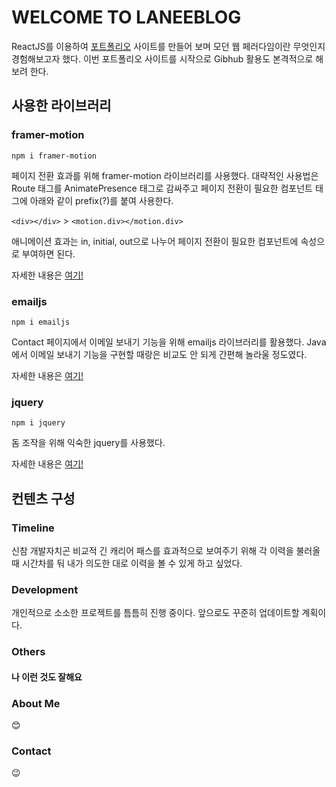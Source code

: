 # WELCOME TO LANEEBLOG

ReactJS를 이용하여 [포트폴리오](https://laneeblog.github.io/my-portfolio/) 사이트를 만들어 보며 모던 웹 페러다임이란 무엇인지 경험해보고자 했다.
이번 포트폴리오 사이트를 시작으로 Gibhub 활용도 본격적으로 해보려 한다.


## 사용한 라이브러리

### framer-motion

`npm i framer-motion`

페이지 전환 효과를 위해 framer-motion 라이브러리를 사용했다.
대략적인 사용법은 Route 태그를 AnimatePresence 태그로 감싸주고 페이지 전환이 필요한 컴포넌트 태그에 아래와 같이 prefix(?)를 붙여 사용한다.

`<div></div>` > `<motion.div></motion.div>`

애니메이션 효과는 in, initial, out으로 나누어 페이지 전환이 필요한 컴포넌트에 속성으로 부여하면 된다.

자세한 내용은 [여기!](https://www.npmjs.com/package/framer-motion)

### emailjs

`npm i emailjs`

Contact 페이지에서 이메일 보내기 기능을 위해 emailjs 라이브러리를 활용했다.
Java에서 이메일 보내기 기능을 구현할 때랑은 비교도 안 되게 간편해 놀라울 정도였다.

자세한 내용은 [여기!](https://www.npmjs.com/package/emailjs)

### jquery

`npm i jquery`

돔 조작을 위해 익숙한 jquery를 사용했다.

자세한 내용은 [여기!](https://www.npmjs.com/package/jquery)


## 컨텐츠 구성

### Timeline

신참 개발자치곤 비교적 긴 캐리어 패스를 효과적으로 보여주기 위해 각 이력을 불러올 때 시간차를 둬 내가 의도한 대로 이력을 볼 수 있게 하고 싶었다.

### Development

개인적으로 소소한 프로젝트를 틈틈히 진행 중이다. 앞으로도 꾸준히 업데이트할 계획이다.

### Others

#### 나 이런 것도 잘해요

### About Me

😊

### Contact

😉